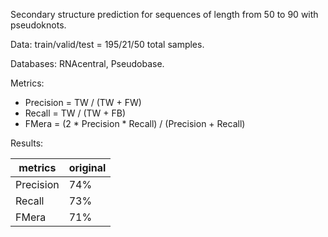 Secondary structure prediction for sequences of length from 50 to 90 with pseudoknots.

Data: train/valid/test = 195/21/50 total samples.

Databases: RNAcentral, Pseudobase.
  
Metrics:
  * Precision = TW / (TW + FW)
  * Recall = TW / (TW + FB)
  * FMera = (2 * Precision * Recall) / (Precision + Recall)

Results:

| metrics 	| original  |
|-----------|-----------|
| Precision | 	 74%    |
| Recall  	|    73%    |
| FMera    	|    71%    | 

